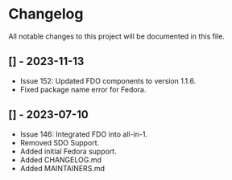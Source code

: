 # Changelog

All notable changes to this project will be documented in this file.

## [] - 2023-11-13
- Issue 152: Updated FDO components to version 1.1.6.
- Fixed package name error for Fedora.

## [] - 2023-07-10
- Issue 146: Integrated FDO into all-in-1.
- Removed SDO Support.
- Added initial Fedora support.
- Added CHANGELOG.md
- Added MAINTAINERS.md